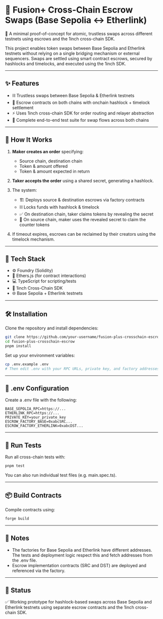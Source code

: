 # 🔁 Fusion+ Cross-Chain Escrow Swaps (Base Sepolia ↔ Etherlink)

🚀 A minimal proof-of-concept for atomic, trustless swaps across different testnets using escrows and the 1inch cross-chain SDK.

 This project enables token swaps between Base Sepolia and Etherlink testnets without relying on a single bridging mechanism or external sequencers. Swaps are settled using smart contract escrows, secured by hashlocks and timelocks, and executed using the 1inch SDK.

---

## ✨ Features

- ⛓️ Trustless swaps between Base Sepolia & Etherlink testnets
- 🔐 Escrow contracts on both chains with onchain hashlock + timelock settlement
- ⚡ Uses 1inch cross-chain SDK for order routing and relayer abstraction
- 🧪 Complete end-to-end test suite for swap flows across both chains

---

## 🧠 How It Works

1. **Maker creates an order** specifying:
   - Source chain, destination chain
   - Token & amount offered
   - Token & amount expected in return

2. **Taker accepts the order** using a shared secret, generating a hashlock.

3. The system:
   - 🏗 Deploys source & destination escrows via factory contracts
   - ⛓ Locks funds with hashlock & timelock
   - ✅ On destination chain, taker claims tokens by revealing the secret
   - 🔁 On source chain, maker uses the revealed secret to claim the counter tokens

4. If timeout expires, escrows can be reclaimed by their creators using the timelock mechanism.

---

## 🧰 Tech Stack

- ⚙️ Foundry (Solidity)
- 🧪 Ethers.js (for contract interactions)
- 💻 TypeScript for scripting/tests
- 🌉 1inch Cross-Chain SDK
- 🌐 Base Sepolia + Etherlink testnets

---

## 🛠️ Installation

Clone the repository and install dependencies:

```bash
git clone https://github.com/your-username/fusion-plus-crosschain-escrow.git
cd fusion-plus-crosschain-escrow
pnpm install
````

Set up your environment variables:

```bash
cp .env.example .env
# Then edit .env with your RPC URLs, private key, and factory addresses
```

---

## 🔐 .env Configuration

Create a .env file with the following:

```env
BASE_SEPOLIA_RPC=https://...
ETHERLINK_RPC=https://...
PRIVATE_KEY=your_private_key
ESCROW_FACTORY_BASE=0xabcSRC...
ESCROW_FACTORY_ETHERLINK=0xabcDST...
```

---

## 🧪 Run Tests

Run all cross-chain tests with:

```bash
pnpm test
```

You can also run individual test files (e.g. main.spec.ts).

---

## 📦 Build Contracts

Compile contracts using:

```bash
forge build
```

---

## 📎 Notes

* The factories for Base Sepolia and Etherlink have different addresses. The tests and deployment logic respect this and fetch addresses from the .env file.
* Escrow implementation contracts (SRC and DST) are deployed and referenced via the factory.

---

## 🏁 Status

✅ Working prototype for hashlock-based swaps across Base Sepolia and Etherlink testnets using separate escrow contracts and the 1inch cross-chain SDK.

